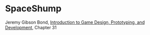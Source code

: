 # SpaceShump
Jeremy Gibson Bond,  [Introduction to Game Design, Prototyping, and Development](https://learning.oreilly.com/library/view/introduction-to-game/9780136619918/ch31.xhtml#ch31lev1sec2), Chapter 31
